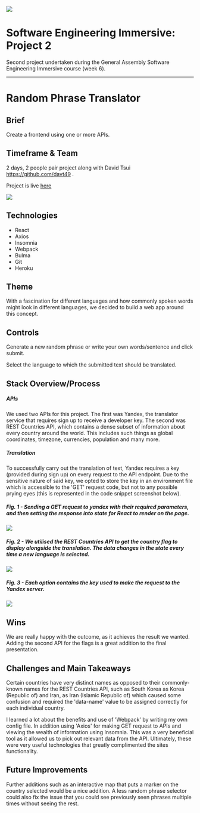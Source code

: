 ![](https://ga-dash.s3.amazonaws.com/production/assets/logo-9f88ae6c9c3871690e33280fcf557f33.png)

# Software Engineering Immersive: Project 2

Second project undertaken during the General Assembly Software Engineering Immersive course (week 6).

---

# Random Phrase Translator

## Brief

Create a frontend using one or more APIs.

## Timeframe & Team

2 days, 2 people pair project along with David Tsui https://github.com/davt49 .

Project is live [here](http://bit.ly/sei-project-2)

![](pics/rptswe.png)


## Technologies
- React
- Axios
- Insomnia
- Webpack
- Bulma
- Git
- Heroku

## Theme

With a fascination for different languages and how commonly spoken words might look in different languages, we decided to build a web app around this concept. 

## Controls

Generate a new random phrase or write your own words/sentence and click submit.

Select the language to which the submitted text should be translated.

## Stack Overview/Process

##### APIs

We used two APIs for this project. The first was Yandex, the translator service that requires sign up to receive a developer key. The second was REST Countries API, which contains a dense subset of information about every country around the world. This includes such things as global coordinates, timezone, currencies, population and many more. 

##### Translation

To successfully carry out the translation of text, Yandex requires a key (provided during sign up) on every request to the API endpoint. Due to the sensitive nature of said key, we opted to store the key in an environment file which is accessible to the 'GET' request code, but not to any possible prying eyes (this is represented in the code snippet screenshot below).

##### Fig. 1 - Sending a GET request to yandex with their required parameters, and then setting the response into state for React to render on the page.

![](pics/translate.png)

##### Fig. 2 - We utilised the REST Countries API to get the country flag to display alongside the translation. The data changes in the state every time a new language is selected.

![](pics/flag.png)

##### Fig. 3 - Each option contains the key used to make the request to the Yandex server.

![](pics/languages.png)

## Wins

We are really happy with the outcome, as it achieves the result we wanted. Adding the second API for the flags is a great addition to the final presentation.

## Challenges and Main Takeaways

Certain countries have very distinct names as opposed to their commonly-known names for the REST Countries API, such as South Korea as Korea (Republic of) and Iran, as Iran (Islamic Republic of) which caused some confusion and required the 'data-name' value to be assigned correctly for each individual country.  

I learned a lot about the benefits and use of 'Webpack' by writing my own config file. In addition using 'Axios' for making GET request to APIs and viewing the wealth of information using Insomnia. This was a very beneficial tool as it allowed us to pick out relevant data from the API. Ultimately, these were very useful technologies that greatly complimented the sites functionality. 

## Future Improvements

Further additions such as an interactive map that puts a marker on the country selected would be a nice addition. A less random phrase selector could also fix the issue that you could see previously seen phrases multiple times without seeing the rest.
